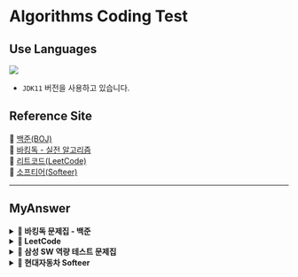 # Algorithms Coding Test

## Use Languages

<img src="https://img.shields.io/badge/-Java-red?logo=Java&logoColor=white&style=flat-square"/></a>  
- `JDK11` 버전을 사용하고 있습니다.

## Reference Site

📝 [백준(BOJ)](https://www.acmicpc.net/) </br>
📝 [바킹독 - 실전 알고리즘](https://github.com/encrypted-def/basic-algo-lecture/tree/master) </br>
📝 [리트코드(LeetCode)](https://leetcode.com/problemset/) </br>
📝 [소프티어(Softeer)](https://softeer.ai/practice) </br>

---

## MyAnswer

<details><summary><b> 🚀 바킹독 문제집 - 백준</b></summary>
<div>
<blockquote>

|  번호  |                       주제                       |                                              진행도                                               |
|:----:|:----------------------------------------------:|:----------------------------------------------------------------------------------------------:|
| 0x05 |     [스택](src/baa_kingDog/stack/README.md)      |  ![100%](https://progress-bar.dev/6/?scale=8&title=progress&width=500&color=babaca&suffix=/8)  |
| 0x06 |      [큐](src/baa_kingDog/queue/README.md)      |  ![100%](https://progress-bar.dev/3/?scale=3&title=progress&width=500&color=babaca&suffix=/3)  |
| 0x07 |      [덱](src/baa_kingDog/deque/README.md)      |  ![100%](https://progress-bar.dev/3/?scale=4&title=progress&width=500&color=babaca&suffix=/4)  |
| 0x08 |                스택의 활용(수식의 괄호 쌍)                |  ![100%](https://progress-bar.dev/0/?scale=5&title=progress&width=500&color=babaca&suffix=/5)  |
| 0x09 |      [BFS](src/baa_kingDog/bfs/README.md)      | ![100%](https://progress-bar.dev/4/?scale=30&title=progress&width=500&color=babaca&suffix=/30) |
| 0x0B |   [재귀](src/baa_kingDog/recursion/README.md)    | ![100%](https://progress-bar.dev/4/?scale=10&title=progress&width=500&color=babaca&suffix=/10) |
| 0x0C | [백트래킹](src/baa_kingDog/backtracking/README.md) | ![100%](https://progress-bar.dev/2/?scale=20&title=progress&width=500&color=babaca&suffix=/20) |
| 0x0D |                     시뮬레이션                      | ![100%](https://progress-bar.dev/0/?scale=61&title=progress&width=500&color=babaca&suffix=/61) |
| 0x0E |                      정렬 I                      |  ![100%](https://progress-bar.dev/0/?scale=8&title=progress&width=500&color=babaca&suffix=/8)  |
| 0x0F |                     정렬 II                      |  ![100%](https://progress-bar.dev/0/?scale=9&title=progress&width=500&color=babaca&suffix=/9)  |
| 0x10 |                   다이나믹 프로그래밍                   | ![100%](https://progress-bar.dev/0/?scale=44&title=progress&width=500&color=babaca&suffix=/44) |
| 0x11 |                      그리디                       | ![100%](https://progress-bar.dev/0/?scale=17&title=progress&width=500&color=babaca&suffix=/17) |
| 0x12 |                       수학                       | ![100%](https://progress-bar.dev/0/?scale=39&title=progress&width=500&color=babaca&suffix=/39) |
| 0x13 |                      이분탐색                      | ![100%](https://progress-bar.dev/0/?scale=21&title=progress&width=500&color=babaca&suffix=/21) |
| 0x14 |                     투 포인터                      | ![100%](https://progress-bar.dev/0/?scale=11&title=progress&width=500&color=babaca&suffix=/11) |
| 0x15 |                       해시                       | ![100%](https://progress-bar.dev/0/?scale=10&title=progress&width=500&color=babaca&suffix=/10) |
| 0x16 |                    이진 검색 트리                    |  ![100%](https://progress-bar.dev/0/?scale=7&title=progress&width=500&color=babaca&suffix=/7)  |
| 0x17 |                     우선순위 큐                     |  ![100%](https://progress-bar.dev/0/?scale=8&title=progress&width=500&color=babaca&suffix=/8)  |
</blockquote>
</div>
</details>

<details><summary><b> 🚀 LeetCode </b></summary>
<div>
<h3> Array </h3>
<blockquote>

|  번호  |                        주제                         | 난이도 |
|:----:|:-------------------------------------------------:|:---:|
| 0001 | [Two Sum](https://leetcode.com/problems/two-sum/) | `easy`|

</blockquote>

<h3> Linked List </h3>
<blockquote>

|  번호  |                                     주제                                      | 난이도 |
|:----:|:---------------------------------------------------------------------------:|:---:|
| 0206 | [Reverse a Linked List](https://leetcode.com/problems/reverse-linked-list/) | `easy`|

</blockquote>
</div>
</details>


<details><summary><b> 🚀 삼성 SW 역량 테스트 문제집</b></summary>
<div>
<blockquote>
  <ul>
    <li><a href='https://github.com/IToriginal/AlgorithmCT/blob/main/src/baekjoon/%EC%82%BC%EC%84%B1A%ED%98%95/%EC%8B%9C%ED%97%98%EA%B0%90%EB%8F%85_13458/Main.java'>BOJ13458 - 시험 감독</a> : 수학, 사칙연산</li>
    <li><a href='https://github.com/IToriginal/AlgorithmCT/blob/main/src/baekjoon/%EC%82%BC%EC%84%B1A%ED%98%95/%EC%A3%BC%EC%82%AC%EC%9C%84%EA%B5%B4%EB%A6%AC%EA%B8%B0_14499/Main.java'>BOJ14499 - 주사위 굴리기</a> : 구현, 시뮬레이션 </li>
    <li><a href='https://github.com/IToriginal/AlgorithmCT/blob/main/src/baekjoon/%EC%82%BC%EC%84%B1A%ED%98%95/%ED%87%B4%EC%82%AC_14501/Main.java'>BOJ14501 - 퇴사</a> : 백트래킹(Backtracking)</li>
  </ul>
</blockquote>
</div>
</details>

<details><summary><b> 🚀 현대자동차 Softeer </b></summary>
<div>
<blockquote>
  <ul>
    <li><a href='https://softeer.ai/practice/6283'>Level2 - 8단 변속기</a> : 구현</li>
    <li><a href='https://softeer.ai/practice/6280'>Level2 - 지도 자동 구축</a> : 구현</li>
    <li><a href='https://softeer.ai/practice/6282'>Level2 - 장애물 인식 프로그램</a> : BFS</li>
    <li><a href='https://softeer.ai/practice/6284'>Level2 - 바이러스</a> : 구현</li>
    <li><a href='https://softeer.ai/practice/6270'>Level2 - GBC</a> : 구현</li>
    <li><a href='https://softeer.ai/practice/6269'>Level2 - 비밀 메뉴</a> : 구현</li>
    <li><a href='https://softeer.ai/practice/6294'>Level3 - 성적평균</a> : 구현</li>
  </ul>
</blockquote>
</div>
</details>
